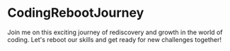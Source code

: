 # CodingRebootJourney
Join me on this exciting journey of rediscovery and growth in the world of coding. Let's reboot our skills and get ready for new challenges together!
